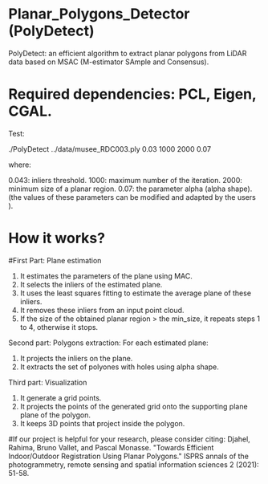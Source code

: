 # Planar_Polygons_Detector (PolyDetect)

PolyDetect: an efficient algorithm to extract planar polygons from LiDAR data based on MSAC (M-estimator SAmple and Consensus).

# Required dependencies: PCL, Eigen, CGAL.

Test:

./PolyDetect ../data/musee_RDC003.ply 0.03 1000 2000 0.07
 
where:

0.043: inliers threshold.
1000: maximum number of the iteration. 
2000: minimum size of a planar region. 
0.07: the parameter alpha (alpha shape).
(the values of these parameters can be modified and adapted by the users ).

# How it works?

#First Part: Plane estimation

1. It estimates the parameters of the plane using MAC.
2. It selects the inliers of the estimated plane.
3. It uses the least squares fitting to estimate the average  plane of these inliers.
4. It removes these inliers  from an input point cloud.
5. If the size of the obtained planar region > the min_size, it repeats steps 1 to 4, otherwise it stops.

Second part: Polygons extraction:
For each estimated plane:
1. It  projects the inliers on the plane.
2. It extracts the set of polyones with holes using alpha shape.


Third part: Visualization

1. It generate a grid points. 
2. It projects the points of the generated grid onto the supporting plane plane of the polygon.
3. It keeps 3D points that project inside the polygon.


#If our project is helpful for your research, please consider citing:
Djahel, Rahima, Bruno Vallet, and Pascal Monasse. "Towards Efficient Indoor/Outdoor Registration Using Planar Polygons." ISPRS annals of the photogrammetry, remote sensing and spatial information sciences 2 (2021): 51-58.









